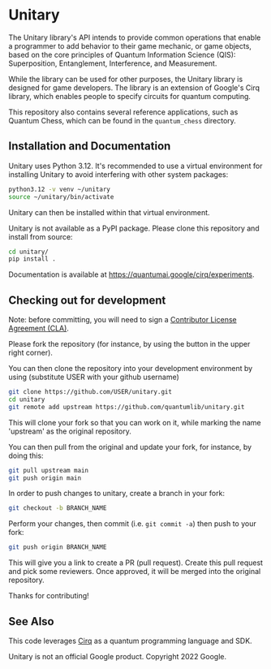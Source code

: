 Unitary
======

The Unitary library's API intends to provide common operations that enable a programmer to add behavior to their game mechanic, or game objects, based on the core principles of Quantum Information Science (QIS): Superposition, Entanglement, Interference, and Measurement.

While the library can be used for other purposes, the Unitary library is designed for game developers. The library is an extension of Google's Cirq library, which enables people to specify circuits for quantum computing.

This repository also contains several reference applications, such as Quantum Chess, which can be
found in the `quantum_chess` directory.


## Installation and Documentation

Unitary uses Python 3.12. It's recommended to use a virtual environment for installing Unitary to
avoid interfering with other system packages:

```sh
python3.12 -v venv ~/unitary
source ~/unitary/bin/activate
```

Unitary can then be installed within that virtual environment.

Unitary is not available as a PyPI package. Please clone this repository and
install from source:

```sh
cd unitary/
pip install .
```

Documentation is available at https://quantumai.google/cirq/experiments.

## Checking out for development

Note: before committing, you will need to sign a [Contributor License
Agreement (CLA)](https://opensource.google/documentation/reference/cla/github).

Please fork the repository (for instance, by using the button in the
upper right corner).  

You can then clone the repository into your development environment by
using (substitute USER with your github username)

```sh
git clone https://github.com/USER/unitary.git
cd unitary
git remote add upstream https://github.com/quantumlib/unitary.git
```

This will clone your fork so that you can work on it, while marking the
name 'upstream' as the original repository.

You can then pull from the original and update your fork, for instance,
by doing this:

```sh
git pull upstream main
git push origin main
```

In order to push changes to unitary, create a branch in your fork:

```sh
git checkout -b BRANCH_NAME
```

Perform your changes, then commit (i.e. `git commit -a`) then push to your
fork:

```sh
git push origin BRANCH_NAME
```

This will give you a link to create a PR (pull request).  Create this pull request
and pick some reviewers.  Once approved, it will be merged into the original repository.

Thanks for contributing!


## See Also

This code leverages [Cirq](https://github.com/quantumlib/Cirq) as a
quantum programming language and SDK.

Unitary is not an official Google product. Copyright 2022 Google.

